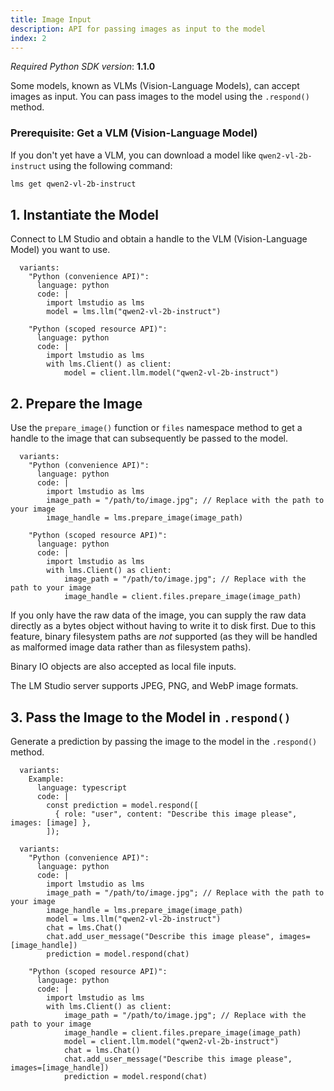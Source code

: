 ```yaml
---
title: Image Input
description: API for passing images as input to the model
index: 2
---
```


*Required Python SDK version*: **1.1.0**

Some models, known as VLMs (Vision-Language Models), can accept images as input. You can pass images to the model using the `.respond()` method.

### Prerequisite: Get a VLM (Vision-Language Model)

If you don't yet have a VLM, you can download a model like `qwen2-vl-2b-instruct` using the following command:

```bash
lms get qwen2-vl-2b-instruct
```

## 1. Instantiate the Model

Connect to LM Studio and obtain a handle to the VLM (Vision-Language Model) you want to use.

```lms_code_snippet
  variants:
    "Python (convenience API)":
      language: python
      code: |
        import lmstudio as lms
        model = lms.llm("qwen2-vl-2b-instruct")

    "Python (scoped resource API)":
      language: python
      code: |
        import lmstudio as lms
        with lms.Client() as client:
            model = client.llm.model("qwen2-vl-2b-instruct")

```

## 2. Prepare the Image

Use the `prepare_image()` function or `files` namespace method to
get a handle to the image that can subsequently be passed to the model.

```lms_code_snippet
  variants:
    "Python (convenience API)":
      language: python
      code: |
        import lmstudio as lms
        image_path = "/path/to/image.jpg"; // Replace with the path to your image
        image_handle = lms.prepare_image(image_path)

    "Python (scoped resource API)":
      language: python
      code: |
        import lmstudio as lms
        with lms.Client() as client:
            image_path = "/path/to/image.jpg"; // Replace with the path to your image
            image_handle = client.files.prepare_image(image_path)

```

If you only have the raw data of the image, you can supply the raw data directly as a bytes
object without having to write it to disk first. Due to this feature, binary filesystem
paths are *not* supported (as they will be handled as malformed image data rather than as
filesystem paths).

Binary IO objects are also accepted as local file inputs.

The LM Studio server supports JPEG, PNG, and WebP image formats.

## 3. Pass the Image to the Model in `.respond()`

Generate a prediction by passing the image to the model in the `.respond()` method.

```lms_code_snippet
  variants:
    Example:
      language: typescript
      code: |
        const prediction = model.respond([
          { role: "user", content: "Describe this image please", images: [image] },
        ]);
```

```lms_code_snippet
  variants:
    "Python (convenience API)":
      language: python
      code: |
        import lmstudio as lms
        image_path = "/path/to/image.jpg"; // Replace with the path to your image
        image_handle = lms.prepare_image(image_path)
        model = lms.llm("qwen2-vl-2b-instruct")
        chat = lms.Chat()
        chat.add_user_message("Describe this image please", images=[image_handle])
        prediction = model.respond(chat)

    "Python (scoped resource API)":
      language: python
      code: |
        import lmstudio as lms
        with lms.Client() as client:
            image_path = "/path/to/image.jpg"; // Replace with the path to your image
            image_handle = client.files.prepare_image(image_path)
            model = client.llm.model("qwen2-vl-2b-instruct")
            chat = lms.Chat()
            chat.add_user_message("Describe this image please", images=[image_handle])
            prediction = model.respond(chat)

```
